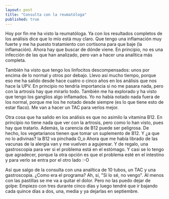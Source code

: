 ```yaml
---
layout: post
title: "Consulta con la reumatóloga"
published: true
---
```


Hoy por fin me ha visto la reumatóloga. Ya con los resultados completos de los análisis dice que lo mío está muy claro. Que tengo una inflamación muy fuerte y me ha puesto tratamiento con cortisona para que baje (la inflamación). Ahora hay que buscar de dónde viene. En principio, no es una infección de las que han analizado, pero van a hacer una analítica más completa.

También ha visto que tengo los linfocitos descompensados: unos por encima de lo normal y otros por debajo. Llevo así mucho tiempo, porque eso me ha salido desde hace cuatro o cinco años en los análisis que nos hace la UPV. En principio no tendría importancia si no me pasara nada, pero con la artrosis hay que mirarlo todo. También me ha explorado y ha visto que tengo los ganglios algo inflamados. Yo no había notado nada fuera de los normal, porque me los he notado desde siempre (es lo que tiene esto de estar flaco). Me van a hacer un TAC para verlos mejor.

Otra cosa que ha salido en los análisis es que no asimilo la vitamina B12. En principio no tiene nada que ver con la artrosis, pero como lo han visto, pues hay que tratarlo. Además, la carencia de B12 puede ser peligrosa. De hecho, los vegetarianos tienen que tomar un suplemento de B12. Y ¿a que no lo adivinas? la B12 va pinchada O_o Ahora que me había librado de las vacunas de la alergia van y me vuelven a agujerear. Y de regalo, una gastroscopia para ver si el problema está en el estómago. Y casi se lo tengo que agradecer, porque la otra opción es que el problema esté en el intestino y para verlo se entra por el otro lado :-O

Así que salgo de la consulta con una analítica de 10 tubos, un TAC y una gastroscopia. ¿Como era el programa? Ah, sí, "Si lo sé, no vengo". Al menos con las pastillas se me va a quitar el dolor. Pero no las puedo dejar de golpe: Empiezo con tres durante cinco días y luego tendré que ir bajando cada quince días a dos, una, media y ya dejarlas en septiembre.
